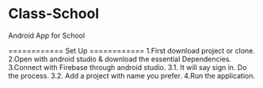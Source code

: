 # Class-School
Android App for School

============ Set Up ============
1.First download project or clone.
2.Open with android studio & download the essential Dependencies.
3.Connect with Firebase through android studio.
3.1. It will say sign in. Do the process.
3.2. Add a project with name you prefer.
4.Run the application.
